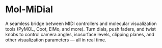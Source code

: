 # Mol-MiDial
A seamless bridge between MIDI controllers and molecular visualization tools (PyMOL, Coot, ElMo, and more). Turn dials, push faders, and twist knobs to control camera angles, isosurface levels, clipping planes, and other visualization parameters — all in real time.
